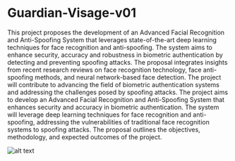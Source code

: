 # Guardian-Visage-v01
This project proposes the development of an Advanced Facial Recognition and Anti-Spoofing System that leverages state-of-the-art deep learning techniques for face recognition and anti-spoofing. The system aims to enhance security, accuracy and robustness in biometric authentication by detecting and preventing spoofing attacks. The proposal integrates insights from recent research reviews on face recognition technology, face anti-spoofing methods, and neural network-based face detection. The project will contribute to advancing the field of biometric authentication systems and addressing the challenges posed by spoofing attacks.
The project aims to develop an Advanced Facial Recognition and Anti-Spoofing System that enhances security and accuracy in biometric authentication. The system will leverage deep learning techniques for face recognition and anti-spoofing, addressing the vulnerabilities of traditional face recognition systems to spoofing attacks. The proposal outlines the objectives, methodology, and expected outcomes of the project.

![alt text]([http://url/to/img.png](https://drive.google.com/file/d/1T66kocT2rJYILwyMqO6qyoaugkVf1f79/view?usp=sharing))
